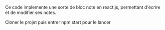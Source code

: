 Ce code implemente une sorte de bloc note en react.js, permettant d'écrire et de modifier ses notes.

Cloner le projet puis entrer npm start pour le lancer
